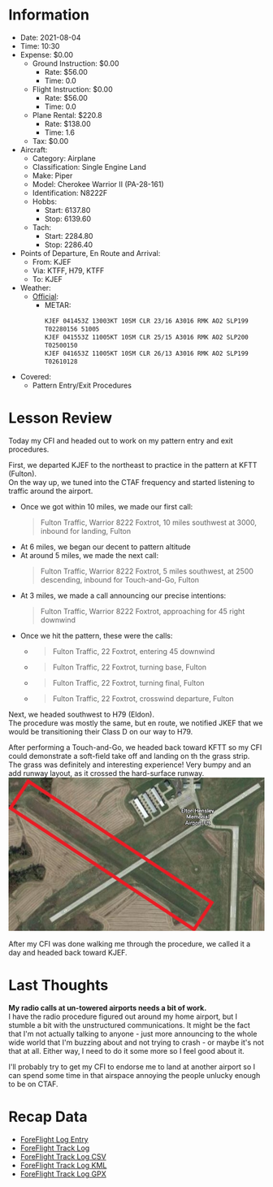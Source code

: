 # Information
- Date: 2021-08-04
- Time: 10:30
- Expense: $0.00
	- Ground Instruction: $0.00
		- Rate: $56.00
		- Time: 0.0
	- Flight Instruction: $0.00
		- Rate: $56.00
		- Time: 0.0
	- Plane Rental: $220.8
		- Rate: $138.00
		- Time: 1.6
	- Tax: $0.00
- Aircraft:
	- Category: Airplane
	- Classification: Single Engine Land
	- Make: Piper
	- Model: Cherokee Warrior II (PA-28-161)
	- Identification: N8222F
	- Hobbs: 
		- Start: 6137.80
		- Stop: 6139.60
	- Tach: 
		- Start: 2284.80
		- Stop: 2286.40
- Points of Departure, En Route and Arrival:
	- From: KJEF
	- Via: KTFF, H79, KTFF
	- To: KJEF
- Weather:
	- [Official](http://aviationwxchartsarchive.com/product/metar):
		- METAR: 
			```
			KJEF 041453Z 13003KT 10SM CLR 23/16 A3016 RMK AO2 SLP199 T02280156 51005
			KJEF 041553Z 11005KT 10SM CLR 25/15 A3016 RMK AO2 SLP200 T02500150
			KJEF 041653Z 11005KT 10SM CLR 26/13 A3016 RMK AO2 SLP199 T02610128
			```
- Covered:
	- Pattern Entry/Exit Procedures
# Lesson Review
Today my CFI and headed out to work on my pattern entry and exit procedures.

First, we departed KJEF to the northeast to practice in the pattern at KFTT (Fulton).<br />
On the way up, we tuned into the CTAF frequency and started listening to traffic around the airport.
- Once we got within 10 miles, we made our first call:
	> Fulton Traffic, Warrior 8222 Foxtrot, 10 miles southwest at 3000, inbound for landing, Fulton
- At 6 miles, we began our decent to pattern altitude
- At around 5 miles, we made the next call:
	> Fulton Traffic, Warrior 8222 Foxtrot, 5 miles southwest, at 2500 descending, inbound for Touch-and-Go, Fulton
- At 3 miles, we made a call announcing our precise intentions:
	> Fulton Traffic, Warrior 8222 Foxtrot, approaching for 45 right downwind
- Once we hit the pattern, these were the calls:
	- > Fulton Traffic, 22 Foxtrot, entering 45 downwind
	- > Fulton Traffic, 22 Foxtrot, turning base, Fulton
	- > Fulton Traffic, 22 Foxtrot, turning final, Fulton
	- > Fulton Traffic, 22 Foxtrot, crosswind departure, Fulton

Next, we headed southwest to H79 (Eldon).<br />
The procedure was mostly the same, but en route, we notified JKEF that we would be transitioning their Class D on our way to H79.

After performing a Touch-and-Go, we headed back toward KFTT so my CFI could demonstrate a soft-field take off and landing on th the grass strip.<br />
The grass was definitely and interesting experience! Very bumpy and an add runway layout, as it crossed the hard-surface runway.
![IMG](./supportData/2021-08-04.other.kftt.jpg)

After my CFI was done walking me through the procedure, we called it a day and headed back toward KJEF.
# Last Thoughts
**My radio calls at un-towered airports needs a bit of work.**<br />
I have the radio procedure figured out around my home airport, but I stumble a bit with the unstructured communications.  It might be the fact that I'm not actually talking to anyone - just more announcing to the whole wide world that I'm buzzing about and not trying to crash - or maybe it's not that at all.  Either way, I need to do it some more so I feel good about it.

I'll probably try to get my CFI to endorse me to land at another airport so I can spend some time in that airspace annoying the people unlucky enough to be on CTAF.
# Recap Data
- [ForeFlight Log Entry](https://plan.foreflight.com/summary/6c294ef8d3274e94ac8428621de4b9db)
- [ForeFlight Track Log](https://plan.foreflight.com/s/track/8713E943-8710-43E0-90A9-5C2EFE179C39)
- [ForeFlight Track Log CSV](./supportData/2021-08-04.foreflight.tracklog.csv)
- [ForeFlight Track Log KML](./supportData/2021-08-04.foreflight.tracklog.kml)
- [ForeFlight Track Log GPX](./supportData/2021-08-04.foreflight.tracklog.gpx)